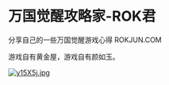 # 万国觉醒攻略家-ROK君

分享自己的一些万国觉醒游戏心得 ROKJUN.COM

游戏自有黄金屋，游戏自有颜如玉。

[![y15X5j.jpg](https://s3.ax1x.com/2021/02/04/y15X5j.jpg)](https://imgchr.com/i/y15X5j)


